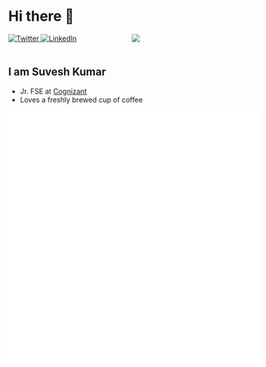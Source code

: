 
# Hi there 👋

<div align="left">
  <a href="https://twitter.com/imsuvesh">
    <img
      src="https://img.shields.io/twitter/follow/imsuvesh?label=Twitter&logo=twitter&style=flat-square&color=1da1f2&logoColor=ffffff"
      alt="Twitter"
    />
  </a>
  <a href="https://www.linkedin.com/in/imsuvesh">
    <img
      src="https://img.shields.io/static/v1?logo=linkedin&style=flat-square&color=0072b1&label=LinkedIn&message=%E2%98%86"
      alt="LinkedIn"
    />
  </a>

  <a href="https://api.daily.dev/get?r=imsuvesh" target="_blank">
    <img
      width="256"
      align="right"
      src="https://raw.githubusercontent.com/omBratteng/imsuvesh/devcard/devcard.svg"
    />
  </a>
</div>

<br />

## I am Suvesh Kumar

- Jr. FSE at [Cognizant](https://www.cognizant.com/)
- Loves a freshly brewed cup of coffee

![Metrics](https://raw.githubusercontent.com/imsuvesh/imsuvesh/github-metrics/github-metrics.svg)
<!--
**imsuvesh/imsuvesh** is a ✨ _special_ ✨ repository because its `README.md` (this file) appears on your GitHub profile.

Here are some ideas to get you started:

- 🔭 I’m currently working on ...
- 🌱 I’m currently learning ...
- 👯 I’m looking to collaborate on ...
- 🤔 I’m looking for help with ...
- 💬 Ask me about ...
- 📫 How to reach me: ...
- 😄 Pronouns: ...
- ⚡ Fun fact: ...
-->
